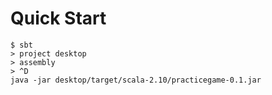 # Quick Start

    $ sbt
    > project desktop
    > assembly
    > ^D
    java -jar desktop/target/scala-2.10/practicegame-0.1.jar



